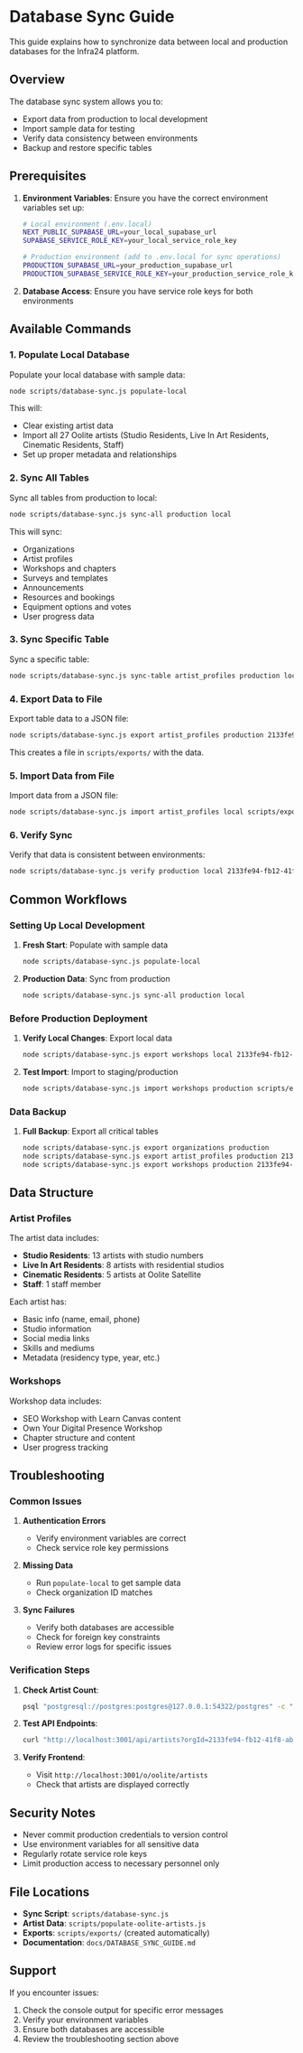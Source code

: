 # Database Sync Guide

This guide explains how to synchronize data between local and production databases for the Infra24 platform.

## Overview

The database sync system allows you to:
- Export data from production to local development
- Import sample data for testing
- Verify data consistency between environments
- Backup and restore specific tables

## Prerequisites

1. **Environment Variables**: Ensure you have the correct environment variables set up:
   ```bash
   # Local environment (.env.local)
   NEXT_PUBLIC_SUPABASE_URL=your_local_supabase_url
   SUPABASE_SERVICE_ROLE_KEY=your_local_service_role_key
   
   # Production environment (add to .env.local for sync operations)
   PRODUCTION_SUPABASE_URL=your_production_supabase_url
   PRODUCTION_SUPABASE_SERVICE_ROLE_KEY=your_production_service_role_key
   ```

2. **Database Access**: Ensure you have service role keys for both environments

## Available Commands

### 1. Populate Local Database

Populate your local database with sample data:

```bash
node scripts/database-sync.js populate-local
```

This will:
- Clear existing artist data
- Import all 27 Oolite artists (Studio Residents, Live In Art Residents, Cinematic Residents, Staff)
- Set up proper metadata and relationships

### 2. Sync All Tables

Sync all tables from production to local:

```bash
node scripts/database-sync.js sync-all production local
```

This will sync:
- Organizations
- Artist profiles
- Workshops and chapters
- Surveys and templates
- Announcements
- Resources and bookings
- Equipment options and votes
- User progress data

### 3. Sync Specific Table

Sync a specific table:

```bash
node scripts/database-sync.js sync-table artist_profiles production local
```

### 4. Export Data to File

Export table data to a JSON file:

```bash
node scripts/database-sync.js export artist_profiles production 2133fe94-fb12-41f8-ab37-ea4acd4589f6
```

This creates a file in `scripts/exports/` with the data.

### 5. Import Data from File

Import data from a JSON file:

```bash
node scripts/database-sync.js import artist_profiles local scripts/exports/artist_profiles_production_2024-01-15.json
```

### 6. Verify Sync

Verify that data is consistent between environments:

```bash
node scripts/database-sync.js verify production local 2133fe94-fb12-41f8-ab37-ea4acd4589f6
```

## Common Workflows

### Setting Up Local Development

1. **Fresh Start**: Populate with sample data
   ```bash
   node scripts/database-sync.js populate-local
   ```

2. **Production Data**: Sync from production
   ```bash
   node scripts/database-sync.js sync-all production local
   ```

### Before Production Deployment

1. **Verify Local Changes**: Export local data
   ```bash
   node scripts/database-sync.js export workshops local 2133fe94-fb12-41f8-ab37-ea4acd4589f6
   ```

2. **Test Import**: Import to staging/production
   ```bash
   node scripts/database-sync.js import workshops production scripts/exports/workshops_local_2024-01-15.json
   ```

### Data Backup

1. **Full Backup**: Export all critical tables
   ```bash
   node scripts/database-sync.js export organizations production
   node scripts/database-sync.js export artist_profiles production 2133fe94-fb12-41f8-ab37-ea4acd4589f6
   node scripts/database-sync.js export workshops production 2133fe94-fb12-41f8-ab37-ea4acd4589f6
   ```

## Data Structure

### Artist Profiles

The artist data includes:
- **Studio Residents**: 13 artists with studio numbers
- **Live In Art Residents**: 8 artists with residential studios
- **Cinematic Residents**: 5 artists at Oolite Satellite
- **Staff**: 1 staff member

Each artist has:
- Basic info (name, email, phone)
- Studio information
- Social media links
- Skills and mediums
- Metadata (residency type, year, etc.)

### Workshops

Workshop data includes:
- SEO Workshop with Learn Canvas content
- Own Your Digital Presence Workshop
- Chapter structure and content
- User progress tracking

## Troubleshooting

### Common Issues

1. **Authentication Errors**
   - Verify environment variables are correct
   - Check service role key permissions

2. **Missing Data**
   - Run `populate-local` to get sample data
   - Check organization ID matches

3. **Sync Failures**
   - Verify both databases are accessible
   - Check for foreign key constraints
   - Review error logs for specific issues

### Verification Steps

1. **Check Artist Count**:
   ```bash
   psql "postgresql://postgres:postgres@127.0.0.1:54322/postgres" -c "SELECT COUNT(*) FROM artist_profiles;"
   ```

2. **Test API Endpoints**:
   ```bash
   curl "http://localhost:3001/api/artists?orgId=2133fe94-fb12-41f8-ab37-ea4acd4589f6"
   ```

3. **Verify Frontend**:
   - Visit `http://localhost:3001/o/oolite/artists`
   - Check that artists are displayed correctly

## Security Notes

- Never commit production credentials to version control
- Use environment variables for all sensitive data
- Regularly rotate service role keys
- Limit production access to necessary personnel only

## File Locations

- **Sync Script**: `scripts/database-sync.js`
- **Artist Data**: `scripts/populate-oolite-artists.js`
- **Exports**: `scripts/exports/` (created automatically)
- **Documentation**: `docs/DATABASE_SYNC_GUIDE.md`

## Support

If you encounter issues:
1. Check the console output for specific error messages
2. Verify your environment variables
3. Ensure both databases are accessible
4. Review the troubleshooting section above
